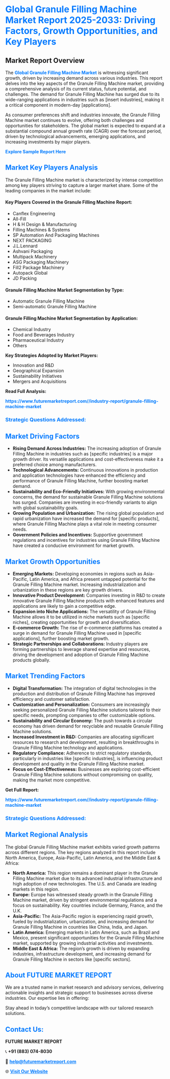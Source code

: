 <h1 style="color: #007BFF;">Global Granule Filling Machine Market Report 2025-2033: Driving Factors, Growth Opportunities, and Key Players</h1>

<section id="overview">
<h2>Market Report Overview</h2>
<p>The <a href="https://www.futuremarketreport.com//industry-report/granule-filling-machine-market" style="color: #007BFF; text-decoration: none;"><strong>Global Granule Filling Machine Market</strong></a> is witnessing significant growth, driven by increasing demand across various industries. This report delves into the key aspects of the Granule Filling Machine market, providing a comprehensive analysis of its current status, future potential, and challenges. The demand for Granule Filling Machine has surged due to its wide-ranging applications in industries such as [insert industries], making it a critical component in modern-day [applications].</p>
<p>As consumer preferences shift and industries innovate, the Granule Filling Machine market continues to evolve, offering both challenges and opportunities for stakeholders. The global market is expected to expand at a substantial compound annual growth rate (CAGR) over the forecast period, driven by technological advancements, emerging applications, and increasing investments by major players.</p>
</section>

<section id="overview">
<p><a href="https://www.futuremarketreport.com//request-sample/reportId=50244" style="color: #007BFF; text-decoration: none;"><strong>Explore Sample Report Here</strong></a></p>
</section>

<section id="key-players">
<h2 style="color: #007BFF;">Market Key Players Analysis</h2>
<p>The Granule Filling Machine market is characterized by intense competition among key players striving to capture a larger market share. Some of the leading companies in the market include:</p>
<h4>Key Players Covered in the Granule Filling Machine Report:</h4>
<ul><li>Canflex Engineering</li><li>All-Fill</li><li>H &amp; H Design &amp; Manufacturing</li><li>Filling Machines &amp; Systems</li><li>SP Automation And Packagiing Machines</li><li>NEXT PACKAGING</li><li>J.L.Lennard</li><li>Ashvani Packaging</li><li>Multipack Machinery</li><li>ASG Packaging Machinery</li><li>Fill2 Package Machinery</li><li>Autopack Global</li><li>JD Packing</li></ul>
<h4>Granule Filling Machine Market Segmentation by Type:</h4>
<ul><li>Automatic Granule Filling Machine</li><li>Semi-automatic Granule Filling Machine</li></ul>

<h4>Granule Filling Machine Market Segmentation by Application:</h4>
<ul><li>Chemical Industry</li><li>Food and Beverages Industry</li><li>Pharmaceutical Industry</li><li>Others</li></ul>
<p><strong>Key Strategies Adopted by Market Players:</strong></p>
<ul>
<li>Innovation and R&D</li>
<li>Geographical Expansion</li>
<li>Sustainability Initiatives</li>
<li>Mergers and Acquisitions</li>
</ul>
</section>

<section>
<p><strong>Read Full Analysis: </strong></p><a href="https://www.futuremarketreport.com//industry-report/granule-filling-machine-market" style="color: #007BFF; text-decoration: none;"><strong>https://www.futuremarketreport.com//industry-report/granule-filling-machine-market</strong></a>
<h3 style="color: #007BFF;">Strategic Questions Addressed:</h3>
</section>

<section id="driving-factors">
<h2 style="color: #007BFF;">Market Driving Factors</h2>
<ul>
<li><strong>Rising Demand Across Industries:</strong> The increasing adoption of Granule Filling Machine in industries such as [specific industries] is a major growth driver. Its versatile applications and cost-effectiveness make it a preferred choice among manufacturers.</li>
<li><strong>Technological Advancements:</strong> Continuous innovations in production and application technologies have enhanced the efficiency and performance of Granule Filling Machine, further boosting market demand.</li>
<li><strong>Sustainability and Eco-Friendly Initiatives:</strong> With growing environmental concerns, the demand for sustainable Granule Filling Machine solutions has surged. Companies are investing in eco-friendly variants to align with global sustainability goals.</li>
<li><strong>Growing Population and Urbanization:</strong> The rising global population and rapid urbanization have increased the demand for [specific products], where Granule Filling Machine plays a vital role in meeting consumer needs.</li>
<li><strong>Government Policies and Incentives:</strong> Supportive government regulations and incentives for industries using Granule Filling Machine have created a conducive environment for market growth.</li>
</ul>
</section>

<section id="growth-opportunities">
<h2 style="color: #007BFF;">Market Growth Opportunities</h2>
<ul>
<li><strong>Emerging Markets:</strong> Developing economies in regions such as Asia-Pacific, Latin America, and Africa present untapped potential for the Granule Filling Machine market. Increasing industrialization and urbanization in these regions are key growth drivers.</li>
<li><strong>Innovative Product Development:</strong> Companies investing in R&D to create innovative Granule Filling Machine products with enhanced features and applications are likely to gain a competitive edge.</li>
<li><strong>Expansion into Niche Applications:</strong> The versatility of Granule Filling Machine allows it to be utilized in niche markets such as [specific niches], creating opportunities for growth and diversification.</li>
<li><strong>E-commerce Growth:</strong> The rise of e-commerce platforms has created a surge in demand for Granule Filling Machine used in [specific applications], further boosting market growth.</li>
<li><strong>Strategic Partnerships and Collaborations:</strong> Industry players are forming partnerships to leverage shared expertise and resources, driving the development and adoption of Granule Filling Machine products globally.</li>
</ul>
</section>

<section id="trending-factors">
<h2 style="color: #007BFF;">Market Trending Factors</h2>
<ul>
<li><strong>Digital Transformation:</strong> The integration of digital technologies in the production and distribution of Granule Filling Machine has improved efficiency and customer satisfaction.</li>
<li><strong>Customization and Personalization:</strong> Consumers are increasingly seeking personalized Granule Filling Machine solutions tailored to their specific needs, prompting companies to offer customizable options.</li>
<li><strong>Sustainability and Circular Economy:</strong> The push towards a circular economy has driven demand for recyclable and reusable Granule Filling Machine solutions.</li>
<li><strong>Increased Investment in R&D:</strong> Companies are allocating significant resources to research and development, resulting in breakthroughs in Granule Filling Machine technology and applications.</li>
<li><strong>Regulatory Compliance:</strong> Adherence to strict regulatory standards, particularly in industries like [specific industries], is influencing product development and quality in the Granule Filling Machine market.</li>
<li><strong>Focus on Cost-Effectiveness:</strong> Businesses are exploring cost-efficient Granule Filling Machine solutions without compromising on quality, making the market more competitive.</li>
</ul>
</section>

<section>
<p><strong>Get Full Report: </strong></p><a href="https://www.futuremarketreport.com//industry-report/granule-filling-machine-market" style="color: #007BFF; text-decoration: none;"><strong>https://www.futuremarketreport.com//industry-report/granule-filling-machine-market</strong></a>
<h3 style="color: #007BFF;">Strategic Questions Addressed:</h3>
</section>


<section id="regional-analysis">
<h2 style="color: #007BFF;">Market Regional Analysis</h2>
<p>The global Granule Filling Machine market exhibits varied growth patterns across different regions. The key regions analyzed in this report include North America, Europe, Asia-Pacific, Latin America, and the Middle East & Africa:</p>
<ul>
<li><strong>North America:</strong> This region remains a dominant player in the Granule Filling Machine market due to its advanced industrial infrastructure and high adoption of new technologies. The U.S. and Canada are leading markets in this region.</li>
<li><strong>Europe:</strong> Europe has witnessed steady growth in the Granule Filling Machine market, driven by stringent environmental regulations and a focus on sustainability. Key countries include Germany, France, and the U.K.</li>
<li><strong>Asia-Pacific:</strong> The Asia-Pacific region is experiencing rapid growth, fueled by industrialization, urbanization, and increasing demand for Granule Filling Machine in countries like China, India, and Japan.</li>
<li><strong>Latin America:</strong> Emerging markets in Latin America, such as Brazil and Mexico, present significant opportunities for the Granule Filling Machine market, supported by growing industrial activities and investments.</li>
<li><strong>Middle East & Africa:</strong> The region’s growth is driven by expanding industries, infrastructure development, and increasing demand for Granule Filling Machine in sectors like [specific sectors].</li>
</ul>
</section>

<footer>
<h2 style="color: #007BFF;">About FUTURE MARKET REPORT</h2>
<p>We are a trusted name in market research and advisory services, delivering actionable insights and strategic support to businesses across diverse industries. Our expertise lies in offering:</p>

<p>Stay ahead in today’s competitive landscape with our tailored research solutions.</p>

<h2 style="color: #007BFF;">Contact Us:</h2>
<p><strong>FUTURE MARKET REPORT</strong></p>
<p>📞 <strong>+91 (883) 074-8030</strong></p>
<p>📧 <strong><a href="mailto:help@futuremarketreport.com" style="color: #007BFF;">help@futuremarketreport.com</a></strong></p>
<p>🌐 <strong><a href="https://www.futuremarketreport.com/" style="color: #007BFF;">Visit Our Website</a></strong></p>
</footer>